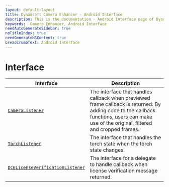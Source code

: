 ```yaml
---
layout: default-layout
title: Dynamsoft Camera Enhancer - Android Interface
description: This is the documentation - Android Interface page of Dynamsoft Camera Enhancer.
keywords:  Camera Enhancer, Android Interface
needAutoGenerateSidebar: true
noTitleIndex: true
needGenerateH3Content: true
breadcrumbText: Android Interface
---
```


# Interface

| Interface | Description |
| -------- | ----------- |
| [`CameraListener`](interface-cameralistener.md) | The interface that handles callback when previewed frame callback is returned. By adding code to the callback functions, users can make use of the original, filtered and cropped frames. |
| [`TorchListener`](interface-torchlistener.md) | The interface that handles the torch state when the torch state changes. |
| [`DCELicenseVerificationListener`](interface-licenselistener.md) | The interface for a delegate to handle callback when license verification message returned. |
